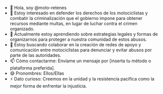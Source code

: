- 👋 Hola, soy @moto-retenes
- 👀 Estoy interesado en defender los derechos de los motociclistas y combatir la criminalización que el gobierno impone para obtener recursos mediante multas, en lugar de luchar contra el crimen organizado.
- 🌱 Actualmente estoy aprendiendo sobre estrategias legales y formas de organizarnos para proteger a nuestra comunidad de estos abusos.
- 💞️ Estoy buscando colaborar en la creación de redes de apoyo y comunicación entre motociclistas para denunciar y evitar abusos por parte de las autoridades.
- 📫 Cómo contactarme: Envíame un mensaje por [inserta tu método o plataforma preferida].
- 😄 Pronombres: Ellos/Ellas
- ⚡ Dato curioso: Creemos en la unidad y la resistencia pacífica como la mejor forma de enfrentar la injusticia.
